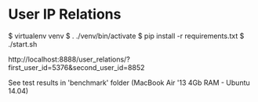# User IP Relations

$ virtualenv venv
$ . ./venv/bin/activate
$ pip install -r requirements.txt
$ ./start.sh


http://localhost:8888/user_relations/?first_user_id=5376&second_user_id=8852


See test results in 'benchmark' folder (MacBook Air '13 4Gb RAM - Ubuntu 14.04)
